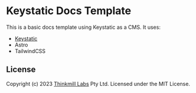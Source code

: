 # Keystatic Docs Template

This is a basic docs template using Keystatic as a CMS.
It uses:

- [Keystatic](https://github.com/Thinkmill/keystatic)
- Astro
- TailwindCSS

## License

Copyright (c) 2023
[Thinkmill Labs](https://www.thinkmill.com.au/labs?utm_campaign=keystone-github)
Pty Ltd. Licensed under the MIT License.
